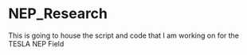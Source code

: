 # NEP_Research
This is going to house the script and code that I am working on for the TESLA NEP Field
